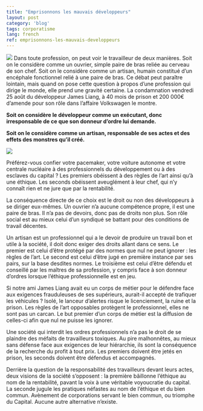 ```yaml
---
title: "Emprisonnons les mauvais développeurs"
layout: post
category: 'blog'
tags: corporatisme
lang: french
ref: emprisonnons-les-mauvais-developpeurs
---
```


![](http://blog.enzosandre.fr/wp-content/uploads/2017/08/4x4.jpg) Dans toute profession, on peut voir le travailleur de deux manières. Soit on le considère comme un ouvrier, simple paire de bras reliée au cerveau de son chef. Soit on le considère comme un artisan, humain constitué d’un encéphale fonctionnel relié à une paire de bras.
Ce débat peut paraître lointain, mais quand on pose cette question à propos d’une profession qui dirige le monde, elle prend une gravité certaine. La condamnation vendredi 25 août du développeur James Liang, à 40 mois de prison et 200 000€ d’amende pour son rôle dans l’affaire Volkswagen le montre.

**Soit on considère le développeur comme un exécutant, donc irresponsable de ce que son donneur d’ordre lui demande.**

**Soit on le considère comme un artisan, responsable de ses actes et des effets des monstres qu’il créé.**

![](http://blog.enzosandre.fr/wp-content/uploads/2017/08/James-Liang-e1503943568299-275x300.jpg)

Préférez-vous confier votre pacemaker, votre voiture autonome et votre centrale nucléaire à des professionnels du développement ou à des esclaves du capital ? Les premiers obéissent à des règles de l’art ainsi qu’à une éthique. Les seconds obéissent aveuglément à leur chef, qui n’y connaît rien et ne jure que par la rentabilité.

La conséquence directe de ce choix est le droit ou non des développeurs à se diriger eux-mêmes. Un ouvrier n’a aucune compétence propre, il est une paire de bras. Il n’a pas de devoirs, donc pas de droits non plus. Son rôle social est au mieux celui d’un syndiqué se battant pour des conditions de travail décentes.

Un artisan est un professionnel qui a le devoir de produire un travail bon et utile à la société, il doit donc exiger des droits allant dans ce sens. Le premier est celui d’être protégé par des normes que nul ne peut ignorer : les règles de l’art. Le second est celui d’être jugé en première instance par ses pairs, sur la base desdites normes. Le troisième est celui d’être défendu et conseillé par les maîtres de sa profession, y compris face à son donneur d’ordres lorsque l’éthique professionnelle est en jeu.

Si notre ami James Liang avait eu un corps de métier pour le défendre face aux exigences frauduleuses de ses supérieurs, aurait-il accepté de trafiquer les véhicules ? Isolé, le lanceur d’alertes risque le licenciement, la ruine et la prison. Les règles de l’art opposables protègent le professionnel, elles ne sont pas un carcan. Le but premier d’un corps de métier est la diffusion de celles-ci afin que nul ne puisse les ignorer.

Une société qui interdit les ordres professionnels n’a pas le droit de se plaindre des méfaits de travailleurs toxiques. Au pire malhonnêtes, au mieux sans défense face aux exigences de leur hiérarchie, ils sont la conséquence de la recherche du profit à tout prix. Les premiers doivent être jetés en prison, les seconds doivent être défendus et accompagnés.

Derrière la question de la responsabilité des travailleurs devant leurs actes, deux visions de la société s’opposent : la première bâillonne l’éthique au nom de la rentabilité, pavant la voix à une véritable voyoucratie du capital. La seconde jugule les pratiques néfastes au nom de l’éthique et du bien commun. Avènement de corporations servant le bien commun, ou triomphe du Capital. Aucune autre alternative n’existe.